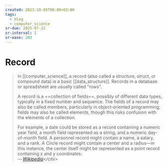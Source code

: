 ```yaml
---
created: 2023-10-05T00:00+03:00
tags:
  - blog
  - computer_science
sr-due: 2025-07-22
sr-interval: 1
sr-ease: 203
---
```


# Record

> In [[computer_science]], a record (also called a structure, struct, or compound data) is a basic [[data_structure]]. Records in a database or spreadsheet are usually called "rows".
>
> A record is a ==collection of fields==, possibly of different data types, typically in a fixed number and sequence. The fields of a record may also be called members, particularly in object-oriented programming; fields may also be called elements, though this risks confusion with the elements of a collection.
>
> For example, a date could be stored as a record containing a numeric year field, a month field represented as a string, and a numeric day-of-month field. A personnel record might contain a name, a salary, and a rank. A Circle record might contain a center and a radius—in this instance, the center itself might be represented as a point record containing x and y coordinates.\
> — <cite>[Wikipedia](https://en.wikipedia.org/wiki/Record_(computer_science))</cite>
